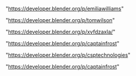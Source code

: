 "https://developer.blender.org/p/emiliawilliams"

"https://developer.blender.org/p/tomwilson"

"https://developer.blender.org/p/xvfdzaxla/"

"https://developer.blender.org/p/captainfrost"

 
"https://developer.blender.org/p/csptechnologies"


"https://developer.blender.org/p/captainfrost"


 
